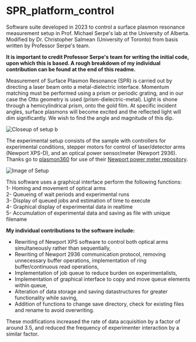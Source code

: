 # SPR_platform_control
Software suite developed in 2023 to control a surface plasmon resonance measurement setup in Prof. Michael Serpe's lab at the University of Alberta. Modified by Dr. Christopher Salmean (University of Toronto) from basis written by Professor Serpe's team.  

**It is important to credit Professor Serpe's team for writing the initial code, upon which this is based. A rough breakdown of my individual contribution can be found at the end of this readme.**  

Measurement of Surface Plasmon Resonance (SPR) is carried out by directing a laser beam onto a metal-dielectric interface. Momentum matching must be performed using a prism or periodic grating, and in our case the Otto geometry is used (prism-dielectric-metal). Light is shone through a hemicylindrical prism, onto the gold film. At specific incident angles, surface plasmons will become excited and the reflected light will dim significantly. We wish to find the angle and magnitude of this dip.  

![Closeup of setup b](https://github.com/csalmean/SPRPlatformControl_UofA/assets/133036780/ef647971-65ce-4f34-824b-f08369fcdf12)

The experimental setup consists of the sample with controllers for experimental conditions, stepper motors for control of laser/detector arms (Newport XPS-D), and an optical power sensor/meter (Newport 2936). Thanks go to [plasmon360](https://github.com/plasmon360) for use of their [Newport power meter repository](https://github.com/plasmon360/python_newport_1918_powermeter/tree/master).

![Image of Setup](https://github.com/csalmean/SPRPlatformControl_UofA/assets/133036780/d635a574-d724-4351-864f-81500e4062bd)

This software uses a graphical interface perform the following functions:  
1- Homing and movement of optical arms  
2- Queueing of wait periods and experimental runs  
3- Display of queued jobs and estimation of time to execute  
4- Graphical display of experimental data in realtime  
5- Accumulation of experimental data and saving as file with unique filename  

**My individual contributions to the software include:**  
- Rewriting of Newport XPS software to control both optical arms simultaneously rather than sequentially,  
- Rewriting of Newport 2936 communication protocol, removing unnecessary buffer operations, implementation of ring buffer/continuous read operations,  
- Implementation of job queue to reduce burden on experimentalists,  
- Implementation of graphical interface to copy and move queue elements within queue,  
- Alteration of data storage and saving datastructures for greater functionality while saving,  
- Addition of functions to change save directory, check for existing files and rename to avoid overwriting.

These modifications increased the rate of data acquisition by a factor of around 3.5, and reduced the frequency of experimenter interaction by a similar factor.
